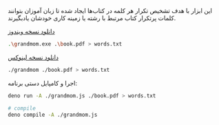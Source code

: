 این ابزار با هدف تشخیص تکرار هر کلمه در کتاب‌ها ایجاد شده تا زبان آموزان بتوانند کلمات پرتکرار کتاب مرتبط با رشته یا زمینه کاری خودشان یادبگیرند.

[دانلود نسخه ویندوز](https://github.com/Galaxy-sc/grandmom/releases/download/v0.1.1/grandmom.exe)

```sh
.\grandmom.exe .\book.pdf > words.txt
```

[دانلود نسخه لینوکس](https://github.com/Galaxy-sc/grandmom/releases/download/v0.1.1/grandmom)

```sh
./grandmom ./book.pdf > words.txt
```

اجرا و کامپایل دستی برنامه:
```sh
deno run -A ./grandmom.js ./book.pdf > words.txt

# compile
deno compile -A ./grandmom.js
```
